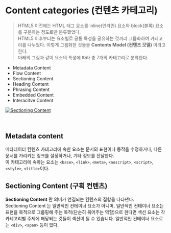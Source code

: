 # Content categories (컨텐츠 카테고리)

> HTML5 이전에는 HTML 태그 요소를 inline(인라인) 요소와 block(블록) 요소를 구분하는 정도로만 분류했었다.<br>
> HTML5 이후부터는 요소별로 공통 특성을 공유하는 것끼리 그룹화하여 카테고리를 나누었다. 이렇게 그룹화한 것들을 **Contents Model (컨텐츠 모델)** 이라고 한다.<br>
> 아래의 그림과 같이 요소의 특성에 따라 총 7개의 카테고리로 분류한다.

- Metadata Content
- Flow Content
- Sectioning Content
- Heading Content
- Phrasing Content
- Embedded Content
- Interacitve Content

[![Sectioning Content](https://developer.mozilla.org/en-US/docs/Web/Guide/HTML/Content_categories/content_categories_venn.png)](https://developer.mozilla.org/en-US/docs/Web/Guide/HTML/Content_categories)

<br>

## Metadata content

메타데이터 컨텐츠 카테고리에 속한 요소는 문서의 표현이나 동작을 수정하거나, 다른 문서를 가리키는 링크를 설정하거나, 기타 정보를 전달한다.<br>
이 카테고리에 속하는 요소는 `<base>`, `<link>`, `<meta>`, `<noscript>`, `<script>`, `<style>`, `<title>`이다.

## Sectioning Content (구획 컨텐츠)

**Sectioning Content** 란 의미가 연결되는 컨텐츠의 집합을 나타낸다.<br>
Sectioning Content 는 일반적인 컨테이너 요소가 아니며, 일반적인 컨테이너 요소는 표현을 목적으로 그룹핑해 주는 목적(단순히 묶어주는 역할)으로 한다면 섹션 요소는 각 카테고리별 주제에 해당되는 것들이 섹션이 될 수 있습니다. 일반적인 컨테이너 요소로는 `<div>`, `<span>` 등이 있다.
